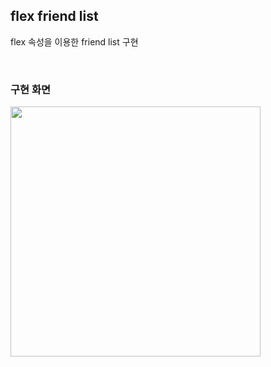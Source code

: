 flex friend list
------
flex 속성을 이용한 friend list 구현

<br>

### 구현 화면
<img src="https://user-images.githubusercontent.com/62641007/113668199-daaab180-96ec-11eb-82c9-91641eb8038a.png"  width="400px" height="auto">
